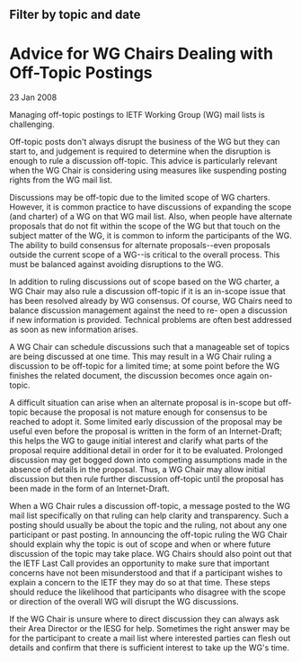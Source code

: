Filter by topic and date
------------------------

Advice for WG Chairs Dealing with Off-Topic Postings
====================================================

23 Jan 2008

Managing off-topic postings to IETF Working Group (WG) mail lists is challenging.

Off-topic posts don't always disrupt the business of the WG but they can start to, and judgement is required to determine when the disruption is enough to rule a discussion off-topic. This advice is particularly relevant when the WG Chair is considering using measures like suspending posting rights from the WG mail list. 

Discussions may be off-topic due to the limited scope of WG charters. However, it is common practice to have discussions of expanding the scope (and charter) of a WG on that WG mail list. Also, when people have alternate proposals that do not fit within the scope of the WG but that touch on the subject matter of the WG, it is common to inform the participants of the WG. The ability to build consensus for alternate proposals--even proposals outside the current scope of a WG--is critical to the overall process. This must be balanced against avoiding disruptions to the WG. 

In addition to ruling discussions out of scope based on the WG charter, a WG Chair may also rule a discussion off-topic if it is an in-scope issue that has been resolved already by WG consensus. Of course, WG Chairs need to balance discussion management against the need to re- open a discussion if new information is provided. Technical problems are often best addressed as soon as new information arises. 

A WG Chair can schedule discussions such that a manageable set of topics are being discussed at one time. This may result in a WG Chair ruling a discussion to be off-topic for a limited time; at some point before the WG finishes the related document, the discussion becomes once again on-topic. 

A difficult situation can arise when an alternate proposal is in-scope but off-topic because the proposal is not mature enough for consensus to be reached to adopt it. Some limited early discussion of the proposal may be useful even before the proposal is written in the form of an Internet-Draft; this helps the WG to gauge initial interest and clarify what parts of the proposal require additional detail in order for it to be evaluated. Prolonged discussion may get bogged down into competing assumptions made in the absence of details in the proposal. Thus, a WG Chair may allow initial discussion but then rule further discussion off-topic until the proposal has been made in the form of an Internet-Draft. 

When a WG Chair rules a discussion off-topic, a message posted to the WG mail list specifically on that ruling can help clarity and transparency. Such a posting should usually be about the topic and the ruling, not about any one participant or past posting. In announcing the off-topic ruling the WG Chair should explain why the topic is out of scope and when or where future discussion of the topic may take place. WG Chairs should also point out that the IETF Last Call provides an opportunity to make sure that important concerns have not been misunderstood and that if a participant wishes to explain a concern to the IETF they may do so at that time. These steps should reduce the likelihood that participants who disagree with the scope or direction of the overall WG will disrupt the WG discussions. 

If the WG Chair is unsure where to direct discussion they can always ask their Area Director or the IESG for help. Sometimes the right answer may be for the participant to create a mail list where interested parties can flesh out details and confirm that there is sufficient interest to take up the WG's time.

